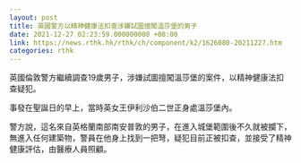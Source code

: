 ```yaml
---
layout: post
title: 英國警方以精神健康法扣查涉嫌試圖擅闖溫莎堡的男子
date: 2021-12-27 02:23:59.000000000 +08:00
link: https://news.rthk.hk/rthk/ch/component/k2/1626080-20211227.htm
categories: rthk
---
```


英國倫敦警方繼續調查19歲男子，涉嫌試圖擅闖溫莎堡的案件，以精神健康法扣查疑犯。

事發在聖誕日的早上，當時英女王伊利沙伯二世正身處溫莎堡內。

警方說，這名來自英格蘭南部南安普敦的男子，在進入城堡範圍後不久就被攔下，無進入任何建築物，警員在他身上找到一把弩，疑犯目前正被扣查，並接受了精神健康評估，由醫療人員照顧。
